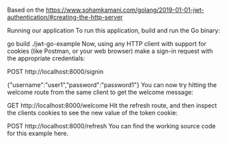 Based on the https://www.sohamkamani.com/golang/2019-01-01-jwt-authentication/#creating-the-http-server


Running our application
To run this application, build and run the Go binary:

go build
./jwt-go-example
Now, using any HTTP client with support for cookies (like Postman, or your web browser) make a sign-in request with the appropriate credentials:

POST http://localhost:8000/signin

{"username":"user1","password":"password1"}
You can now try hitting the welcome route from the same client to get the welcome message:

GET http://localhost:8000/welcome
Hit the refresh route, and then inspect the clients cookies to see the new value of the token cookie:

POST http://localhost:8000/refresh
You can find the working source code for this example here.